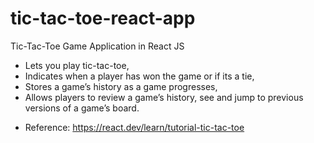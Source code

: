 # tic-tac-toe-react-app

Tic-Tac-Toe Game Application in React JS

- Lets you play tic-tac-toe,
- Indicates when a player has won the game or if its a tie,
- Stores a game’s history as a game progresses,
- Allows players to review a game’s history, see and jump to previous versions of a game’s board.

* Reference: https://react.dev/learn/tutorial-tic-tac-toe

